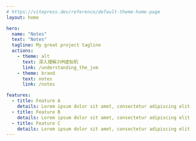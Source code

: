 ```yaml
---
# https://vitepress.dev/reference/default-theme-home-page
layout: home

hero:
  name: "Notes"
  text: "Notes"
  tagline: My great project tagline
  actions:
    - theme: alt
      text: 深入理解JVM虚拟机
      link: /understanding_the_jvm
    - theme: brand
      text: notes
      link: /notes

features:
  - title: Feature A
    details: Lorem ipsum dolor sit amet, consectetur adipiscing elit
  - title: Feature B
    details: Lorem ipsum dolor sit amet, consectetur adipiscing elit
  - title: Feature C
    details: Lorem ipsum dolor sit amet, consectetur adipiscing elit
---
```


